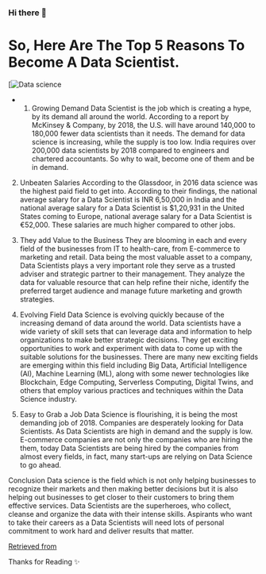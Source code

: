 ### Hi there 👋

<!--
**Ayaakhaled/Ayaakhaled** is a ✨ _special_ ✨ repository because its `README.md` (this file) appears on your GitHub profile.

Here are some ideas to get you started:

- 🔭 I’m currently working on Business and Data analysis field
- 🌱 I’m currently learning Data science and machine learning 
- 👯 I’m looking to collaborate on data science projects 
- 🤔 I’m looking for help with machine learning 
- 💬 Ask me about business development , data analysis , python , software engineering 
- 📫 How to reach me: ayaakhaled12@gmail.com
- 😄 Pronouns: A y a [Here is my linkedin account](https://www.linkedin.com/in/aya-khaled-b3b186147/)
- ⚡ Fun fact: I cannot start my day without Pepsi 😄
-->
# So, Here Are The Top 5 Reasons To Become A Data Scientist.
[![Data science](https://cdn.proschoolonline.com/wp-content/uploads/2018/04/BLOG-WORK-705x369.jpg)

- 1. Growing Demand
Data Scientist is the job which is creating a hype, by its demand all around the world. According to a report by McKinsey & Company, by 2018, the U.S. will have around 140,000 to 180,000 fewer data scientists than it needs. The demand for data science is increasing, while the supply is too low. India requires over 200,000 data scientists by 2018 compared to engineers and chartered accountants. So why to wait, become one of them and be in demand.

2. Unbeaten Salaries
According to the Glassdoor, in 2016 data science was the highest paid field to get into. According to their findings, the national average salary for a Data Scientist is INR 6,50,000 in India and the national average salary for a Data Scientist is $1,20,931 in the United States coming to Europe, national average salary for a Data Scientist is €52,000. These salaries are much higher compared to other jobs.

3. They add Value to the Business
They are blooming in each and every field of the businesses from IT to health-care, from E-commerce to marketing and retail. Data being the most valuable asset to a company, Data Scientists plays a very important role they serve as a trusted adviser and strategic partner to their management. They analyze the data for valuable resource that can help refine their niche, identify the preferred target audience and manage future marketing and growth strategies.

4. Evolving Field
Data Science is evolving quickly because of the increasing demand of data around the world. Data scientists have a wide variety of skill sets that can leverage data and information to help organizations to make better strategic decisions. They get exciting opportunities to work and experiment with data to come up with the suitable solutions for the businesses. There are many new exciting fields are emerging within this field including Big Data, Artificial Intelligence (AI), Machine Learning (ML), along with some newer technologies like Blockchain, Edge Computing, Serverless Computing, Digital Twins, and others that employ various practices and techniques within the Data Science industry.

5. Easy to Grab a Job
Data Science is flourishing, it is being the most demanding job of 2018. Companies are desperately looking for Data Scientists. As Data Scientists are high in demand and the supply is low. E-commerce companies are not only the companies who are hiring the them, today Data Scientists are being hired by the companies from almost every fields, in fact, many start-ups are relying on Data Science to go ahead.

Conclusion
Data science is the field which is not only helping businesses to recognize their markets and then making better decisions but it is also helping out businesses to get closer to their customers to bring them effective services. Data Scientists are the superheroes, who collect, cleanse and organize the data with their intense skills. Aspirants who want to take their careers as a Data Scientists will need lots of personal commitment to work hard and deliver results that matter.

[Retrieved from](https://www.proschoolonline.com/blog/5-reasons-to-become-a-data-scientist)

Thanks for Reading ✨

